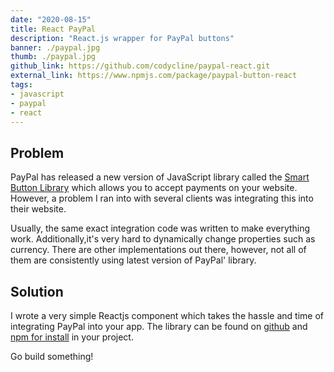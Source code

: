 ```yaml
---
date: "2020-08-15"
title: React PayPal
description: "React.js wrapper for PayPal buttons"
banner: ./paypal.jpg
thumb: ./paypal.jpg
github_link: https://github.com/codycline/paypal-react.git
external_link: https://www.npmjs.com/package/paypal-button-react
tags: 
- javascript
- paypal
- react
---
```

## Problem
PayPal has released a new version of JavaScript library called the [Smart Button Library](https://developer.paypal.com/docs/checkout/) which allows you to accept payments on your website. 
However, a problem I ran into with several clients was integrating this into their website. 

Usually, the same exact integration code was written to make everything work. Additionally,it's very hard to dynamically change properties such as currency.
There are other implementations out there, however, not all of them are consistently using latest version of PayPal' library.

## Solution
I wrote a very simple Reactjs component which takes the hassle and time of integrating 
PayPal into your app. The library can be found on [github](https://github.com/CodyCline/paypal-react) and [npm for install](https://www.npmjs.com/package/paypal-button-react) in your project.

Go build something!